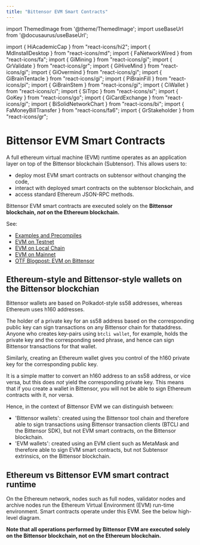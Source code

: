 ```yaml
---
title: "Bittensor EVM Smart Contracts"
---
```


import ThemedImage from '@theme/ThemedImage';
import useBaseUrl from '@docusaurus/useBaseUrl';

import { HiAcademicCap } from "react-icons/hi2";
import { MdInstallDesktop } from "react-icons/md";
import { FaNetworkWired } from "react-icons/fa";
import { GiMining } from "react-icons/gi";
import { GrValidate } from "react-icons/gr";
import { GiHiveMind } from "react-icons/gi";
import { GiOvermind } from "react-icons/gi";
import { GiBrainTentacle } from "react-icons/gi";
import { PiBrainFill } from "react-icons/pi";
import { GiBrainStem } from "react-icons/gi";
import { CiWallet } from "react-icons/ci";
import { SiTrpc } from "react-icons/si";
import { GoKey } from "react-icons/go";
import { GiCardExchange } from "react-icons/gi";
import { BiSolidNetworkChart } from "react-icons/bi";
import { FaMoneyBillTransfer } from "react-icons/fa6";
import { GrStakeholder } from "react-icons/gr";

# Bittensor EVM Smart Contracts

A full ethereum virtual machine (EVM) runtime operates as an application layer on top of the Bittensor blockchain (Subtensor). This allows users to:
- deploy most EVM smart contracts on subtensor without changing the code,
- interact with deployed smart contracts on the subtensor blockchain, and
- access standard Ethereum JSON-RPC methods.

Bittensor EVM smart contracts are executed solely on the **Bittensor blockchain, *not* on the Ethereum blockchain.**

See:
- [Examples and Precompiles](./examples.md)
- [EVM on Testnet](./evm-testnet-with-metamask-wallet)
- [EVM on Local Chain](./evm-localnet-with-metamask-wallet)
- [EVM on Mainnet](./evm-mainnet-with-metamask-wallet)
- [OTF Blogpost: EVM on Bittensor](https://blog.bittensor.com/evm-on-bittensor-draft-6f323e69aff7)

## Ethereum-style and Bittensor-style wallets on the Bittensor blockchian

Bittensor wallets are based on Polkadot-style ss58 addresses, whereas Ethereum uses h160 addresses.

The holder of a private key for an ss58 address based on the corresponding public key can sign transactions on any Bittensor chain for thataddress. Anyone who creates key-pairs using `btcli wallet`, for example, holds the private key and the corresponding seed phrase, and hence can sign Bittensor transactions for that wallet.

Similarly, creating an Ethereum wallet gives you control of the h160 private key for the corresponding public key.

It is a simple matter to convert an h160 address to an ss58 address, or vice versa, but this does *not* yield the corresponding private key. This means that if you create a wallet in Bittensor, you will not be able to sign Ethereum contracts with it, nor versa.

Hence, in the context of Bittensor EVM we can distinguish between:
- 'Bittensor wallets': created using the Bittensor tool chain and therefore able to sign transactions using Bittensor transaction clients (BTCLI and the Bittensor SDK), but not EVM smart contracts, on the Bittensor blockchain.
- 'EVM wallets': created using an EVM client such as MetaMask and therefore able to sign EVM smart contracts, but not Subtensor extrinsics, on the Bittensor blockchain.


## Ethereum vs Bittensor EVM smart contract runtime

On the Ethereum network, nodes such as full nodes, validator nodes and archive nodes run the Ethereum Virtual Environment (EVM) run-time environment. Smart contracts operate under this EVM. See the below high-level diagram.

**Note that all operations performed by Bittensor EVM are executed solely on the Bittensor blockchain, not on the Ethereum blockchain.** 


<left>
<ThemedImage
alt="Local blockchain vs public subtensor"
sources={{
    light: useBaseUrl('/img/docs/2-EVM-block-diagram.svg'),
    dark: useBaseUrl('/img/docs/dark-2-EVM-block-diagram.svg'),
  }}
style={{width: 400}}
/>
</left>
<right>
<ThemedImage
alt="Local blockchain vs public subtensor"
sources={{
    light: useBaseUrl('/img/docs/EVM-subtensor-block-diagram.svg'),
    dark: useBaseUrl('/img/docs/dark-EVM-subtensor-block-diagram.svg'),
  }}
style={{width: 400}}
/>
</right>


<ResponsiveCards>    
    <ResponsiveCard 
    icon={GiHiveMind}
    title='Install Dependencies'
    link='/evm-tutorials/install'
    body='Get started by installing dependencies first.' />    
    <ResponsiveCard
    icon={BiSolidNetworkChart}
    title='EVM Testnet with Metamask'
    link='/evm-tutorials/evm-testnet-with-metamask-wallet'
    body='Learn how to set up your Metamask wallet with EVM testnet.' />
    <ResponsiveCard
    icon={SiTrpc}
    title='EVM Localnet with Metamask'
    link='/evm-tutorials/evm-localnet-with-metamask-wallet'
    body='Set up your Metamask wallet for a localnet with EVM feature.' />
    <ResponsiveCard
    icon={GiHiveMind}
    title='EVM Mainnet with Metamask'
    link='/evm-tutorials/evm-mainnet-with-metamask-wallet'
    body='Learn how to set up your Metamask wallet with EVM mainnet.' />
    <ResponsiveCard
    icon={FaNetworkWired}
    title='Configure Hardhat for subtensor EVM'
    link='/evm-tutorials/hardhat-config-for-subtensor-evm'
    body='Using Hardhat? Configure it to work with subtensor EVM.' />
    <ResponsiveCard
    icon={FaNetworkWired}
    title='Configure Remix IDE for subtensor EVM'
    link='/evm-tutorials/remix-config-for-subtensor-evm'
    body='Remix IDE configuration to use with subtensor EVM.' />    
    <ResponsiveCard
    icon={GiCardExchange}
    title='TAO transfer from Metamask to SS58'
    link='/evm-tutorials/transfer-from-metamask-to-ss58'
    body='Learn how to transfer TAO from Metamask to SS58.' />
    <ResponsiveCard
    icon={FaMoneyBillTransfer}
    title='Transfer TAO between two H160 addresses'
    link='/evm-tutorials/transfer-between-two-h160-accounts'
    body='Learn how to transfer TAO between two Ethereum H160 addresses.' />
    <ResponsiveCard
    icon={GrStakeholder}
    title='Stake with a smart contract'
    link='/evm-tutorials/staking-precompile'
    body='Stake to a hotkey using precompiled smart contract.' />
    <ResponsiveCard
    icon={GoKey}
    title='Verify ed25519 with a precompile'
    link='/evm-tutorials/ed25519-verify-precompile'
    body='Verify an ed25519 signature on subtensor EVM.' />
    <ResponsiveCard
    icon={GiHiveMind}
    title='Troubleshooting'
    link='/evm-tutorials/troubleshooting'
    body='How to troubleshoot the most common issues.' />
</ResponsiveCards>
